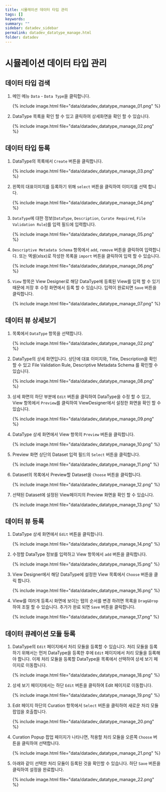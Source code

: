 ```yaml
---
title: 시뮬레이션 데이터 타입 관리
tags: []
keywords:
summary: ""
sidebar: datadev_sidebar
permalink: datadev_datatype_manage.html
folder: datadev
---
```


# 시뮬레이션 데이터 타입 관리

## 데이터 타입 검색


1. 메인 메뉴 `Data` - `Data Type`을 클릭합니다.

    {% include image.html file="data/datadev_datatype_manage_01.png" %}

1. DataType 목록을 확인 할 수 있고 클릭하여 상세화면을 확인 할 수 있습니다.

    {% include image.html file="data/datadev_datatype_manage_02.png" %}

## 데이터 타입 등록

1. DataType의 목록에서 `Create` 버튼을 클릭합니다.

    {% include image.html file="data/datadev_datatype_manage_03.png" %}

1. 왼쪽의 대표이미지를 등록하기 위해 `select` 버튼을 클릭하여 이미지를 선택 합니다.

    {% include image.html file="data/datadev_datatype_manage_04.png" %}

1. `DataType`에 대한 정보(`DataType`, `Description`, `Curate Required`, `File Validation Rule`)를 입력 필드에 입력합니다.

    {% include image.html file="data/datadev_datatype_manage_05.png" %}

1. `Descriptive Metadata Schema` 항목에서 `add`, `remove` 버튼을 클릭하여 입력합니다. 또는 엑셀(xlsx)로 작성한 목록을 `import` 버튼을 클릭하여 입력 할 수 있습니다.

    {% include image.html file="data/datadev_datatype_manage_06.png" %}

1. `View` 항목은 View Designer로 해당 DataType에 등록된 View를 입력 할 수 있기 때문에 저장 후 수정 화면에서 등록 할 수 있습니다. 입력이 완료되면 `Save` 버튼을 클릭합니다.

    {% include image.html file="data/datadev_datatype_manage_07.png" %}

## 데이터 뷰 상세보기    

1. 목록에서 `DataType` 항목을 선택합니다.

    {% include image.html file="data/datadev_datatype_manage_02.png" %}

1. DataType의 상세 화면입니다. 상단에 대표 이미지와, Title, Description을 확인 할 수 있고 File Validation Rule, Descriptive Metadata Schema 를 확인할 수 있습니다. 

    {% include image.html file="data/datadev_datatype_manage_08.png" %}

1. 상세 화면의 하단 부분에 `Edit` 버튼을 클릭하여 DataType을 수정 할 수 있고, View 항목에서 `Preview`를 클릭하여 ViewDesigner에서 설정한 화면을 확인 할 수 있습니다.

    {% include image.html file="data/datadev_datatype_manage_09.png" %}

1. DataType 상세 화면에서 View 항목의 `Preview` 버튼을 클릭합니다.

    {% include image.html file="data/datadev_datatype_manage_10.png" %}

1. Preview 화면 상단의 Dataset 입력 필드의 `Select` 버튼을 클릭합니다.

    {% include image.html file="data/datadev_datatype_manage_11.png" %}
 
1. Dataset의 목록에서 Preview할 Dataset을 `Choose` 버튼을 클릭합니다.

    {% include image.html file="data/datadev_datatype_manage_12.png" %}

1. 선택된 Dataset에 설정된 View페이지의 Preview 화면을 확인 할 수 있습니다.

    {% include image.html file="data/datadev_datatype_manage_13.png" %}

## 데이터 뷰 등록

1. DataType 상세 화면에서 `Edit` 버튼을 클릭합니다.

    {% include image.html file="data/datadev_datatype_manage_14.png" %}

1. 수정할 DataType 정보를 입력하고 View 항목에서 `add` 버튼을 클릭합니다.

    {% include image.html file="data/datadev_datatype_manage_15.png" %}

1. View Designer에서 해당 DataType에 설정한 View 목록에서 `Choose` 버튼을 클릭 합니다.

    {% include image.html file="data/datadev_datatype_manage_16.png" %}

1. VIew를 여러개 등록시 화면에 보이는 탭의 순서를 변경 하려면 목록을 `Drag&Drop` 하여 조절 할 수 있습니다. 추가가 완료 되면 `Save` 버튼을 클릭합니다.

    {% include image.html file="data/datadev_datatype_manage_17.png" %}

## 데이터 큐레이션 모듈 등록

1. DataType의 `Edit` 페이지에서 처리 모듈을 등록할 수 있습니다. 처리 모듈을 등록하기 위해서는 먼저 DataType을 등록한 후에 `Edit` 페이지에서 처리 모듈을 등록해야 합니다. 이제 처리 모듈을 등록할 DataType을 목록에서 선택하여 상세 보기 페이지로 이동합니다.

    {% include image.html file="data/datadev_datatype_manage_18.png" %}

1. 상세 보기 페이지에서는 하단 `Edit` 버튼을 클릭하여 Edit 페이지로 이동합니다.

    {% include image.html file="data/datadev_datatype_manage_19.png" %}

1. Edit 페이지 하단의 Curation 항목에서 `Select` 버튼을 클릭하여 새로운 처리 모듈 팝업을 호출합니다.

    {% include image.html file="data/datadev_datatype_manage_20.png" %}

1. Curation Popup 팝업 페이지가 나타나면, 적용할 처리 모듈을 오른쪽 `Choose` 버튼을 클릭하여 선택합니다.

    {% include image.html file="data/datadev_datatype_manage_21.png" %}


1. 아래와 같이 선택한 처리 모듈이 등록된 것을 확인할 수 있습니다. 하단 `Save` 버튼을 클릭하여 설정을 완료합니다.

    {% include image.html file="data/datadev_datatype_manage_22.png" %}
